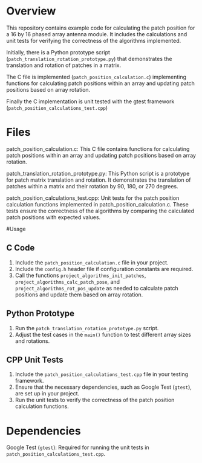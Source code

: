 
# Overview

This repository contains example code for calculating the patch position for a 16 by 16 phased array antenna module. It includes the calculations and unit tests for verifying the correctness of the algorithms implemented. 

Initially, there is a Python prototype script (`patch_translation_rotation_prototype.py`) that demonstrates the translation 
and rotation of patches in a matrix.

The C file is implemented (`patch_position_calculation.c`) implementing functions for calculating patch positions within an array and updating patch positions 
based on array rotation. 

Finally the C implementation is unit tested with the gtest framework (`patch_position_calculations_test.cpp`)

# Files

patch_position_calculation.c: 
This C file contains functions for calculating patch positions within an array and updating patch positions based on array rotation. 

patch_translation_rotation_prototype.py: 
This Python script is a prototype for patch matrix translation and rotation. It demonstrates the translation of patches within a matrix and their rotation by 90,
180, or 270 degrees.

patch_position_calculations_test.cpp: 
Unit tests for the patch position calculation functions implemented in patch_position_calculation.c. 
These tests ensure the correctness of the algorithms by comparing the calculated patch positions with expected values.

#Usage

## C Code
1. Include the `patch_position_calculation.c` file in your project.
2. Include the `config.h` header file if configuration constants are required.
3. Call the functions `project_algorithms_init_patches`, `project_algorithms_calc_patch_pose`, and `project_algorithms_rot_pos_update` as needed to calculate patch positions and update them based on array rotation.

## Python Prototype
1. Run the `patch_translation_rotation_prototype.py` script.
2. Adjust the test cases in the `main()` function to test different array sizes and rotations.

## CPP Unit Tests
1. Include the `patch_position_calculations_test.cpp` file in your testing framework.
2. Ensure that the necessary dependencies, such as Google Test (`gtest`), are set up in your project.
3. Run the unit tests to verify the correctness of the patch position calculation functions.


# Dependencies

Google Test (`gtest`): Required for running the unit tests in `patch_position_calculations_test.cpp`.
